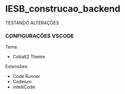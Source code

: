 # IESB_construcao_backend

TESTANDO ALTERAÇÕES


### CONFIGURAÇÕES VSCODE

Tema:
- Cobalt2 Theme

Extensões:
- Code Runner
- Codeium
- intelliCode

